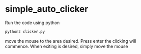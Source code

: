 # simple_auto_clicker
Run the code using python 
```bash
python3 clicker.py
```

move the mouse to the area desired.
Press enter the clicking will commence.
When exiting is desired, simply move the mouse

